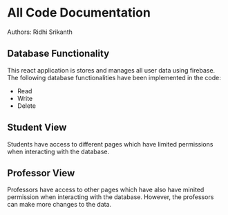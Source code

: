 # All Code Documentation

Authors: Ridhi Srikanth

## Database Functionality

This react application is stores and manages all user data using firebase. The following database functionalities have been implemented in the code: 

- Read
- Write
- Delete

## Student View

Students have access to different pages which have limited permissions when interacting with the database. 

## Professor View 

Professors have access to other pages which have also have minited permission when interacting with the database. However, the professors can make more changes to the data.  
